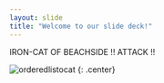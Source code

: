 ```yaml
---
layout: slide
title: "Welcome to our slide deck!"
---
```


IRON-CAT OF BEACHSIDE !! ATTACK !!

![orderedlistocat](https://octodex.github.com/images/ironcat.jpg)
{: .center}
